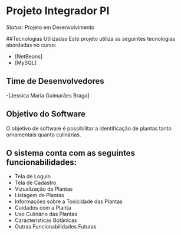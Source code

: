 # Projeto Integrador PI

*Status:* Projeto em Desenvolvimento

##Tecnologias Utilizadas
Este projeto utiliza as seguintes tecnologias abordadas no curso:
- [NetBeans]
- [MySQL]

## Time de Desenvolvedores
-[Jessica Maria Guimarães Braga]

## Objetivo do Software
O objetivo de software é possibilitar a identificação de plantas tanto ornamentais quanto culinárias.

## O sistema conta com as seguintes funcionabilidades:
- Tela de Loguin
- Tela de Cadastro
- Vizualização de Plantas
- Listagem de Plantas
- Informações sobre a Toxicidade das Plantas
- Cuidados com a Planta
- Uso Culinário das Plantas
- Características Botânicas
- Outras Funcionabilidades Futuras

